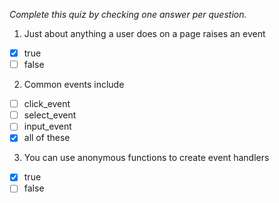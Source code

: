 *Complete this quiz by checking one answer per question.*

1. Just about anything a user does on a page raises an event

- [x] true
- [ ] false

2. Common events include
   
- [ ] click_event
- [ ] select_event
- [ ] input_event
- [x] all of these

3. You can use anonymous functions to create event handlers

- [x] true
- [ ] false